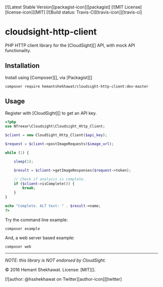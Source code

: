 [![Latest Stable Version][packagist-icon]][packagist]
[![MIT License][license-icon]][MIT]
[![Build status: Travis-CI][travis-icon]][travis-ci]

# cloudsight-http-client

PHP HTTP client library for the [CloudSight][] API, with mock API functionality.


## Installation

Install using [Composer][], via [Packagist][]


    composer require hemantshekhawat/cloudsight-http-client:dev-master 


## Usage

Register with [CloudSight][] to get an API key.

```php
<?php
use Nfreear\Cloudsight\Cloudsight_Http_Client;

$client = new CloudSight_Http_Client($api_key);

$request = $client->postImageRequests($image_url);

while (1) {

    sleep(1);

    $result = $client->getImageResponses($request->token);

    // Check if analysis is complete.
    if ($client->isComplete()) {
        break;
    }
}

echo "Complete. ALT text: " . $result->name;
?>
```

Try the command line example:

    composer example

And, a web server based example:

    composer web


---
_NOTE: this library is NOT endorsed by CloudSight._


© 2016 Hemant Shekhawat. License: [MIT][].

[![author: @hsshekhawat on Twitter][author-icon]][twitter]

